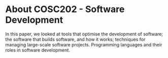 # About COSC202 - Software Development
In this paper, we looked at tools that optimise the development of software; the software that builds software, and how it works; techniques for managing large-scale software projects. Programming languages and their roles in software development.
